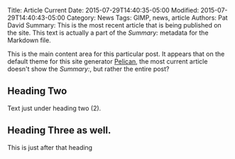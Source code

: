 Title: Article Current
Date: 2015-07-29T14:40:35-05:00
Modified: 2015-07-29T14:40:43-05:00
Category: News
Tags: GIMP, news, article
Authors: Pat David
Summary: This is the most recent article that is being published on the site.  This text is actually a part of the *Summary:* metadata for the Markdown file.



This is the main content area for this particular post.
It appears that on the default theme for this site generator [Pelican](), the most current article doesn't show the *Summary:*, but rather the entire post?


## Heading Two

Text just under heading two (2).



## Heading Three as well.

This is just after that heading
